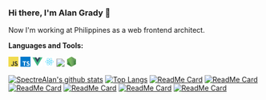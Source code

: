 ### Hi there, I'm Alan Grady 👋

Now I'm working at Philippines as a web frontend architect.

**Languages and Tools:**  

<code><img height="20" src="https://raw.githubusercontent.com/github/explore/80688e429a7d4ef2fca1e82350fe8e3517d3494d/topics/javascript/javascript.png"></code>
<code><img height="20" src="https://raw.githubusercontent.com/github/explore/80688e429a7d4ef2fca1e82350fe8e3517d3494d/topics/typescript/typescript.png"></code>
<code><img height="20" src="https://raw.githubusercontent.com/github/explore/80688e429a7d4ef2fca1e82350fe8e3517d3494d/topics/vue/vue.png"></code>
<code><img height="20" src="https://raw.githubusercontent.com/github/explore/80688e429a7d4ef2fca1e82350fe8e3517d3494d/topics/react/react.png"></code>
<code><img height="20" src="https://avatars1.githubusercontent.com/u/14101776?s=200&v=4"></code>
<code><img height="20" src="https://raw.githubusercontent.com/github/explore/80688e429a7d4ef2fca1e82350fe8e3517d3494d/topics/nodejs/nodejs.png"></code>

[![SpectreAlan's github stats](https://github-readme-stats.vercel.app/api?username=SpectreAlan&show_icons=true&theme=radical)](https://997.dog)
[![Top Langs](https://github-readme-stats.vercel.app/api/top-langs/?username=SpectreAlan&layout=compact&hide_border=true)](https://997.dog)
[![ReadMe Card](https://github-readme-stats.vercel.app/api/pin/?username=SpectreAlan&repo=blog_nextjs&theme=react)](https://github.com/SpectreAlan/blog_nextjs)
[![ReadMe Card](https://github-readme-stats.vercel.app/api/pin/?username=SpectreAlan&repo=blog_admin&theme=vue-dark)](https://github.com/SpectreAlan/blog_admin)
[![ReadMe Card](https://github-readme-stats.vercel.app/api/pin/?username=SpectreAlan&repo=blog-server&theme=chartreuse-dark)](https://github.com/SpectreAlan/blog-server)
[![ReadMe Card](https://github-readme-stats.vercel.app/api/pin/?username=SpectreAlan&repo=SpectreAlan.github.io&theme=chartreuse-dark)](https://github.com/SpectreAlan/SpectreAlan.github.io)
[![ReadMe Card](https://github-readme-stats.vercel.app/api/pin/?username=SpectreAlan&repo=cloud-music&theme=react)](https://github.com/SpectreAlan/cloud-music)
[![ReadMe Card](https://github-readme-stats.vercel.app/api/pin/?username=SpectreAlan&repo=note&theme=omni)](https://github.com/SpectreAlan/note)
